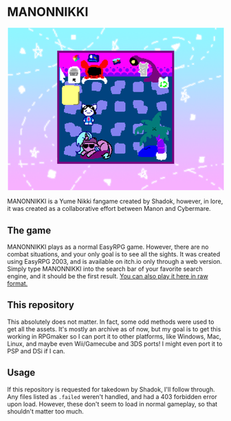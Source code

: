 # MANONNIKKI
![A screenshot of "MANONNIKKI" in it's starting state.](https://raw.githubusercontent.com/SnivySquid65/manonnikki/main/manonnikkiThumb.png)

MANONNIKKI is a Yume Nikki fangame created by Shadok, however, in lore, it was created as a collaborative effort between Manon and Cybermare.

## The game
MANONNIKKI plays as a normal EasyRPG game.  However, there are no combat situations, and your only goal is to see all the sights.
It was created using EasyRPG 2003, and is available on itch.io only through a web version.  Simply type MANONNIKKI into the search bar of your favorite search engine, and it should be the first result.
<a href="https://html-classic.itch.zone/html/5257689/player-js/index.html">You can also play it here in raw format.</a>

## This repository
This absolutely does not matter.  In fact, some odd methods were used to get all the assets.  It's mostly an archive as of now, but my goal is to get this working in RPGmaker so I can port it to other platforms, like Windows, Mac, Linux, and maybe even Wii/Gamecube and 3DS ports!  I might even port it to PSP and DSi if I can.

## Usage
If this repository is requested for takedown by Shadok, I'll follow through.
Any files listed as `.failed` weren't handled, and had a 403 forbidden error upon load.  However, these don't seem to load in normal gameplay, so that shouldn't matter too much.
